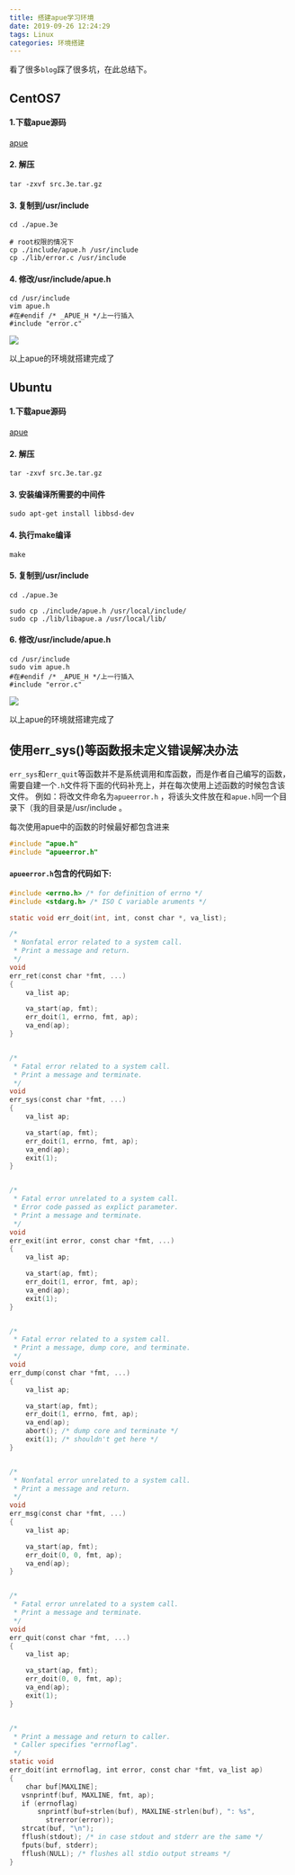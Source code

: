```yaml
---
title: 搭建apue学习环境
date: 2019-09-26 12:24:29
tags: Linux
categories: 环境搭建
---
```


看了很多`blog`踩了很多坑，在此总结下。

<!--more-->

## CentOS7
#### 1.下载apue源码
[apue](http://www.apuebook.com/code3e.html)

#### 2. 解压
```shell
tar -zxvf src.3e.tar.gz
```

#### 3. 复制到/usr/include
```
cd ./apue.3e

# root权限的情况下
cp ./include/apue.h /usr/include
cp ./lib/error.c /usr/include
```
#### 4. 修改/usr/include/apue.h
```shell
cd /usr/include
vim apue.h
#在#endif /* _APUE_H */上一行插入
#include "error.c"
```
![](https://wooyooyoo-photo.oss-cn-hangzhou.aliyuncs.com/%E5%BE%AE%E4%BF%A1%E5%9B%BE%E7%89%87_20190926122802.png)

以上apue的环境就搭建完成了



## Ubuntu

#### 1.下载apue源码
[apue](http://www.apuebook.com/code3e.html)

#### 2. 解压
```shell
tar -zxvf src.3e.tar.gz
```
#### 3. 安装编译所需要的中间件
```
sudo apt-get install libbsd-dev
```
#### 4. 执行make编译
```
make
```

#### 5. 复制到/usr/include

```
cd ./apue.3e

sudo cp ./include/apue.h /usr/local/include/
sudo cp ./lib/libapue.a /usr/local/lib/
```

#### 6. 修改/usr/include/apue.h
```shell
cd /usr/include
sudo vim apue.h
#在#endif /* _APUE_H */上一行插入
#include "error.c"
```
![](https://wooyooyoo-photo.oss-cn-hangzhou.aliyuncs.com/%E5%BE%AE%E4%BF%A1%E5%9B%BE%E7%89%87_20190926122802.png)

以上apue的环境就搭建完成了

##  使用err_sys()等函数报未定义错误解决办法

`err_sys`和`err_quit`等函数并不是系统调用和库函数，而是作者自己编写的函数，需要自建一个`.h`文件将下面的代码补充上，并在每次使用上述函数的时候包含该文件。
例如：将改文件命名为`apueerror.h` ，将该头文件放在和`apue.h`同一个目录下（我的目录是/usr/include 。

每次使用apue中的函数的时候最好都包含进来

```C
#include "apue.h"
#include "apueerror.h"
```



#### `apueerror.h`包含的代码如下: 

```C
#include <errno.h> /* for definition of errno */
#include <stdarg.h> /* ISO C variable aruments */

static void err_doit(int, int, const char *, va_list);

/*
 * Nonfatal error related to a system call.
 * Print a message and return.
 */
void
err_ret(const char *fmt, ...)
{
    va_list ap;

    va_start(ap, fmt);
    err_doit(1, errno, fmt, ap);
    va_end(ap);
}


/*
 * Fatal error related to a system call.
 * Print a message and terminate.
 */
void
err_sys(const char *fmt, ...)
{
    va_list ap;

    va_start(ap, fmt);
    err_doit(1, errno, fmt, ap);
    va_end(ap);
    exit(1);
}


/*
 * Fatal error unrelated to a system call.
 * Error code passed as explict parameter.
 * Print a message and terminate.
 */
void
err_exit(int error, const char *fmt, ...)
{
    va_list ap;

    va_start(ap, fmt);
    err_doit(1, error, fmt, ap);
    va_end(ap);
    exit(1);
}


/*
 * Fatal error related to a system call.
 * Print a message, dump core, and terminate.
 */
void
err_dump(const char *fmt, ...)
{
    va_list ap;

    va_start(ap, fmt);
    err_doit(1, errno, fmt, ap);
    va_end(ap);
    abort(); /* dump core and terminate */
    exit(1); /* shouldn't get here */
}


/*
 * Nonfatal error unrelated to a system call.
 * Print a message and return.
 */
void
err_msg(const char *fmt, ...)
{
    va_list ap;

    va_start(ap, fmt);
    err_doit(0, 0, fmt, ap);
    va_end(ap);
}


/*
 * Fatal error unrelated to a system call.
 * Print a message and terminate.
 */
void
err_quit(const char *fmt, ...)
{
    va_list ap;

    va_start(ap, fmt);
    err_doit(0, 0, fmt, ap);
    va_end(ap);
    exit(1);
}


/*
 * Print a message and return to caller.
 * Caller specifies "errnoflag".
 */
static void
err_doit(int errnoflag, int error, const char *fmt, va_list ap)
{
    char buf[MAXLINE];
   vsnprintf(buf, MAXLINE, fmt, ap);
   if (errnoflag)
       snprintf(buf+strlen(buf), MAXLINE-strlen(buf), ": %s",
         strerror(error));
   strcat(buf, "\n");
   fflush(stdout); /* in case stdout and stderr are the same */
   fputs(buf, stderr);
   fflush(NULL); /* flushes all stdio output streams */
}
```

